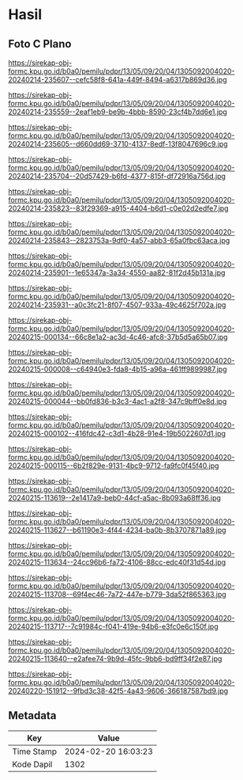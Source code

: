 # Hasil

## Foto C Plano

https://sirekap-obj-formc.kpu.go.id/b0a0/pemilu/pdpr/13/05/09/20/04/1305092004020-20240214-235607--cefc58f8-641a-449f-8494-a6317b869d36.jpg

https://sirekap-obj-formc.kpu.go.id/b0a0/pemilu/pdpr/13/05/09/20/04/1305092004020-20240214-235559--2eaf1eb9-be9b-4bbb-8590-23cf4b7dd6e1.jpg

https://sirekap-obj-formc.kpu.go.id/b0a0/pemilu/pdpr/13/05/09/20/04/1305092004020-20240214-235605--d660dd69-3710-4137-8edf-13f8047696c9.jpg

https://sirekap-obj-formc.kpu.go.id/b0a0/pemilu/pdpr/13/05/09/20/04/1305092004020-20240214-235704--20d57429-b6fd-4377-815f-df72916a756d.jpg

https://sirekap-obj-formc.kpu.go.id/b0a0/pemilu/pdpr/13/05/09/20/04/1305092004020-20240214-235823--83f29369-a915-4404-b6d1-c0e02d2edfe7.jpg

https://sirekap-obj-formc.kpu.go.id/b0a0/pemilu/pdpr/13/05/09/20/04/1305092004020-20240214-235843--2823753a-9df0-4a57-abb3-65a0fbc63aca.jpg

https://sirekap-obj-formc.kpu.go.id/b0a0/pemilu/pdpr/13/05/09/20/04/1305092004020-20240214-235901--1e65347a-3a34-4550-aa82-81f2d45b131a.jpg

https://sirekap-obj-formc.kpu.go.id/b0a0/pemilu/pdpr/13/05/09/20/04/1305092004020-20240214-235931--a0c3fc21-8f07-4507-933a-49c4625f702a.jpg

https://sirekap-obj-formc.kpu.go.id/b0a0/pemilu/pdpr/13/05/09/20/04/1305092004020-20240215-000134--66c8e1a2-ac3d-4c46-afc8-37b5d5a65b07.jpg

https://sirekap-obj-formc.kpu.go.id/b0a0/pemilu/pdpr/13/05/09/20/04/1305092004020-20240215-000008--c64940e3-fda8-4b15-a96a-461ff9899987.jpg

https://sirekap-obj-formc.kpu.go.id/b0a0/pemilu/pdpr/13/05/09/20/04/1305092004020-20240215-000044--bb0fd836-b3c3-4ac1-a2f8-347c9bff0e8d.jpg

https://sirekap-obj-formc.kpu.go.id/b0a0/pemilu/pdpr/13/05/09/20/04/1305092004020-20240215-000102--416fdc42-c3d1-4b28-91e4-19b5022607d1.jpg

https://sirekap-obj-formc.kpu.go.id/b0a0/pemilu/pdpr/13/05/09/20/04/1305092004020-20240215-000115--6b2f829e-9131-4bc9-9712-fa9fc0f45f40.jpg

https://sirekap-obj-formc.kpu.go.id/b0a0/pemilu/pdpr/13/05/09/20/04/1305092004020-20240215-113619--2e1417a9-beb0-44cf-a5ac-8b093a68ff36.jpg

https://sirekap-obj-formc.kpu.go.id/b0a0/pemilu/pdpr/13/05/09/20/04/1305092004020-20240215-113627--b61190e3-4f44-4234-ba0b-8b3707871a89.jpg

https://sirekap-obj-formc.kpu.go.id/b0a0/pemilu/pdpr/13/05/09/20/04/1305092004020-20240215-113634--24cc96b6-fa72-4106-88cc-edc40f31d54d.jpg

https://sirekap-obj-formc.kpu.go.id/b0a0/pemilu/pdpr/13/05/09/20/04/1305092004020-20240215-113708--69f4ec46-7a72-447e-b779-3da52f865363.jpg

https://sirekap-obj-formc.kpu.go.id/b0a0/pemilu/pdpr/13/05/09/20/04/1305092004020-20240215-113717--7c91984c-f041-419e-94b6-e3fc0e6c150f.jpg

https://sirekap-obj-formc.kpu.go.id/b0a0/pemilu/pdpr/13/05/09/20/04/1305092004020-20240215-113640--e2afee74-9b9d-45fc-9bb6-bd9ff34f2e87.jpg

https://sirekap-obj-formc.kpu.go.id/b0a0/pemilu/pdpr/13/05/09/20/04/1305092004020-20240220-151912--9fbd3c38-42f5-4a43-9606-366187587bd9.jpg


## Metadata

| Key        | Value               |
| ---------- | ------------------- |
| Time Stamp | 2024-02-20 16:03:23 |
| Kode Dapil | 1302                |



